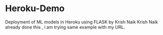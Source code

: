 # Heroku-Demo
Deployment of ML models in Heroku using FLASK by Krish Naik
Krish Naik already done this , i am trying same example with my URL.
